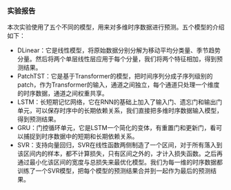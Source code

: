### 实验报告

本次实验使用了五个不同的模型，用来对多维时序数据进行预测。五个模型的介绍如下：

- DLinear：它是线性模型，将原始数据分别分解为移动平均分类量、季节趋势分量。然后将两个单层线性层应用于每个分量，我们将两个特征相加，得到预测结果。
- PatchTST：它是基于Transformer的模型，把时间序列分成子序列级别的patch，作为Transformer的输入，通道之间独立，每个通道只处理一个维度的时序数据，通道之间权重共享。
- LSTM：长短期记忆网络，它在RNN的基础上加入了输入门、遗忘门和输出门单元，可以保存时序中的长期依赖关系，我们直接把多维时序数据输入模型，得到预测结果。
- GRU：门控循环单元，它是LSTM一个简化的变体，有重置门和更新门，看可以捕捉到时序数据中的短期和长期依赖关系。
- SVR：支持向量回归，SVR在线性函数两侧制造了一个区间，对于所有落入到该区间内的样本，都不计算损失，只有区间之外的，才计入损失函数。之后再通过最小化该区间的宽度与总损失来最优化模型。我们为每一维的时序数据都训练了一个SVR模型，把每个模型的预测结果合并到一起作为最后的预测结果。
